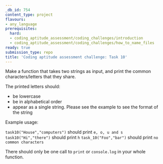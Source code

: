 ```yaml
---
_db_id: 754
content_type: project
flavours:
- any_language
prerequisites:
  hard:
  - coding_aptitude_assessment/coding_challenges/introduction
  - coding_aptitude_assessment/coding_challenges/how_to_name_files
ready: true
submission_type: repo
title: 'Coding aptitude assessment challenge: Task 10'
---
```


Make a function that takes two strings as input, and print the common characters/letters that they share.

The printed letters should:
- be lowercase
- be in alphabetical order
- appear as a single string. Please see the example to see the format of the string

Example usage:

`task10("House","computers")` should print `e, o, u and s`
`task10("Hi","there")` should print `h`
`task_10("Foo","bar")` should print `no common characters`

There should only be one call to `print` or `console.log` in your whole function.